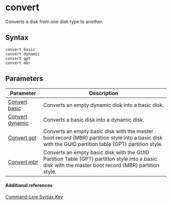 # convert



Converts a disk from one disk type to another.

## Syntax

```
convert basic
convert dynamic
convert gpt
convert mbr
```

## Parameters

|Parameter|Description|
|---------|-----------|
|[Convert basic](convert-basic.md)|Converts an empty dynamic disk into a basic disk.|
|[Convert dynamic](convert-dynamic.md)|Converts a basic disk into a dynamic disk.|
|[Convert gpt](convert-gpt.md)|Converts an empty basic disk with the master boot record (MBR) partition style into a basic disk with the GUID partition table (GPT) partition style.|
|[Convert mbr](convert-mbr.md)|Converts an empty basic disk with the GUID Partition Table (GPT) partition style into a basic disk with the master boot record (MBR) partition style.|

#### Additional references

[Command-Line Syntax Key](command-line-syntax-key.md)

